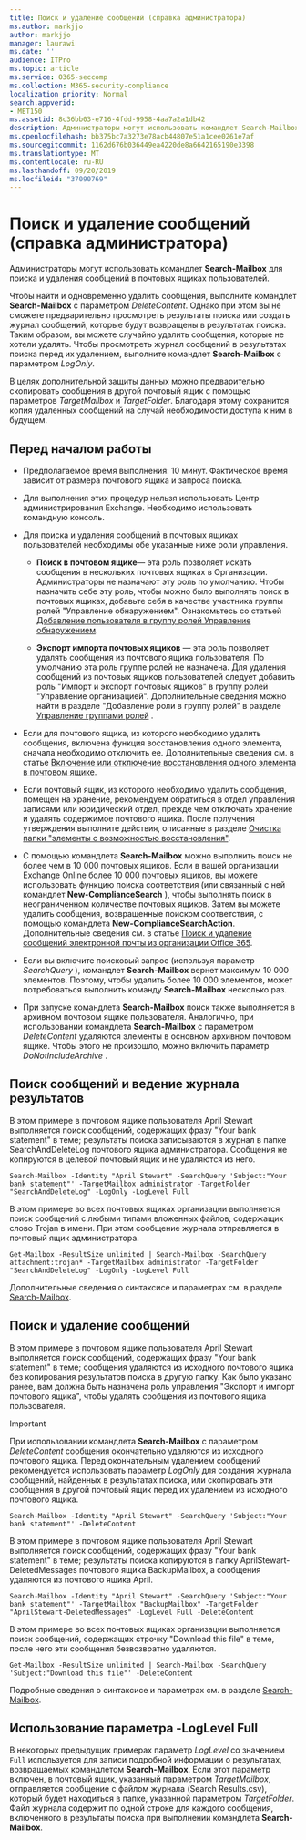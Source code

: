```yaml
---
title: Поиск и удаление сообщений (справка администратора)
ms.author: markjjo
author: markjjo
manager: laurawi
ms.date: ''
audience: ITPro
ms.topic: article
ms.service: O365-seccomp
ms.collection: M365-security-compliance
localization_priority: Normal
search.appverid:
- MET150
ms.assetid: 8c36bb03-e716-4fdd-9958-4aa7a2a1db42
description: Администраторы могут использовать командлет Search-Mailbox для поиска и удаления сообщений в почтовых ящиках пользователей.
ms.openlocfilehash: bb375bc7a3273e78acb44807e51a1cee0261e7af
ms.sourcegitcommit: 1162d676b036449ea4220de8a6642165190e3398
ms.translationtype: MT
ms.contentlocale: ru-RU
ms.lasthandoff: 09/20/2019
ms.locfileid: "37090769"
---
```

# <a name="search-for-and-delete-messages---admin-help"></a>Поиск и удаление сообщений (справка администратора)
  
Администраторы могут использовать командлет **Search-Mailbox** для поиска и удаления сообщений в почтовых ящиках пользователей. 
  
Чтобы найти и одновременно удалить сообщения, выполните командлет **Search-Mailbox** с параметром  _DeleteContent_. Однако при этом вы не сможете предварительно просмотреть результаты поиска или создать журнал сообщений, которые будут возвращены в результатах поиска. Таким образом, вы можете случайно удалить сообщения, которые не хотели удалять. Чтобы просмотреть журнал сообщений в результатах поиска перед их удалением, выполните командлет **Search-Mailbox** с параметром  _LogOnly_. 
  
В целях дополнительной защиты данных можно предварительно скопировать сообщения в другой почтовый ящик с помощью параметров  _TargetMailbox_ и  _TargetFolder_. Благодаря этому сохранится копия удаленных сообщений на случай необходимости доступа к ним в будущем. 
  
## <a name="before-you-begin"></a>Перед началом работы

- Предполагаемое время выполнения: 10 минут. Фактическое время зависит от размера почтового ящика и запроса поиска.
    
- Для выполнения этих процедур нельзя использовать Центр администрирования Exchange. Необходимо использовать командную консоль.
    
- Для поиска и удаления сообщений в почтовых ящиках пользователей необходимы обе указанные ниже роли управления.
    
  - **Поиск в почтовом ящике**— эта роль позволяет искать сообщения в нескольких почтовых ящиках в Организации. Администраторы не назначают эту роль по умолчанию. Чтобы назначить себе эту роль, чтобы можно было выполнять поиск в почтовых ящиках, добавьте себя в качестве участника группы ролей "Управление обнаружением". Ознакомьтесь со статьей [Добавление пользователя в группу ролей Управление обнаружением](http://technet.microsoft.com/library/729e09d8-614b-431f-ae04-ae41fb4c628e.aspx).
    
  - **Экспорт импорта почтовых ящиков** — эта роль позволяет удалять сообщения из почтового ящика пользователя. По умолчанию эта роль группе ролей не назначена. Для удаления сообщений из почтовых ящиков пользователей следует добавить роль "Импорт и экспорт почтовых ящиков" в группу ролей "Управление организацией". Дополнительные сведения можно найти в разделе "Добавление роли в группу ролей" в разделе [Управление группами ролей](http://technet.microsoft.com/library/ab9b7a3b-bf67-4ba1-bde5-8e6ac174b82c.aspx) . 
    
- Если для почтового ящика, из которого необходимо удалить сообщения, включена функция восстановления одного элемента, сначала необходимо отключить ее. Дополнительные сведения см. в статье [Включение или отключение восстановления одного элемента в почтовом ящике](http://technet.microsoft.com/library/2e7f1bcd-8395-45ad-86ce-22868bd46af0.aspx).
    
- Если почтовый ящик, из которого необходимо удалить сообщения, помещен на хранение, рекомендуем обратиться в отдел управления записями или юридический отдел, прежде чем отключать хранение и удалять содержимое почтового ящика. После получения утверждения выполните действия, описанные в разделе [Очистка папки "элементы с возможностью восстановления"](http://technet.microsoft.com/library/82c310f8-de2f-46f2-8e1a-edb6055d6e69.aspx).
    
- С помощью командлета **Search-Mailbox** можно выполнить поиск не более чем в 10 000 почтовых ящиков. Если в вашей организации Exchange Online более 10 000 почтовых ящиков, вы можете использовать функцию поиска соответствия (или связанный с ней командлет **New-ComplianceSearch** ), чтобы выполнять поиск в неограниченном количестве почтовых ящиков. Затем вы можете удалить сообщения, возвращенные поиском соответствия, с помощью командлета **New-ComplianceSearchAction**. Дополнительные сведения см. в статье [Поиск и удаление сообщений электронной почты из организации Office 365](https://go.microsoft.com/fwlink/p/?LinkId=786856).
    
- Если вы включите поисковый запрос (используя параметр  *SearchQuery*  ), командлет **Search-Mailbox** вернет максимум 10 000 элементов. Поэтому, чтобы удалить более 10 000 элементов, может потребоваться выполнить команду **Search-Mailbox** несколько раз. 
    
- При запуске командлета **Search-Mailbox** поиск также выполняется в архивном почтовом ящике пользователя. Аналогично, при использовании командлета **Search-Mailbox** с параметром  _DeleteContent_ удаляются элементы в основном архивном почтовом ящике. Чтобы этого не произошло, можно включить параметр  *DoNotIncludeArchive*  .
    
## <a name="search-messages-and-log-the-search-results"></a>Поиск сообщений и ведение журнала результатов

В этом примере в почтовом ящике пользователя April Stewart выполняется поиск сообщений, содержащих фразу "Your bank statement" в теме; результаты поиска записываются в журнал в папке SearchAndDeleteLog почтового ящика администратора. Сообщения не копируются в целевой почтовый ящик и не удаляются из него.
  
```
Search-Mailbox -Identity "April Stewart" -SearchQuery 'Subject:"Your bank statement"' -TargetMailbox administrator -TargetFolder "SearchAndDeleteLog" -LogOnly -LogLevel Full
```

В этом примере во всех почтовых ящиках организации выполняется поиск сообщений с любыми типами вложенных файлов, содержащих слово Trojan в имени. При этом сообщение журнала отправляется в почтовый ящик администратора.
  
```
Get-Mailbox -ResultSize unlimited | Search-Mailbox -SearchQuery attachment:trojan* -TargetMailbox administrator -TargetFolder "SearchAndDeleteLog" -LogOnly -LogLevel Full
```

Дополнительные сведения о синтаксисе и параметрах см. в разделе [Search-Mailbox](http://technet.microsoft.com/library/9ee3b02c-d343-4816-a583-a90b1fad4b26.aspx).
  
 
## <a name="search-and-delete-messages"></a>Поиск и удаление сообщений

В этом примере в почтовом ящике пользователя April Stewart выполняется поиск сообщений, содержащих фразу "Your bank statement" в теме; сообщения удаляются из исходного почтового ящика без копирования результатов поиска в другую папку. Как было указано ранее, вам должна быть назначена роль управления "Экспорт и импорт почтового ящика", чтобы удалять сообщения из почтового ящика пользователя.
  
> [!IMPORTANT]
> При использовании командлета **Search-Mailbox** с параметром  _DeleteContent_ сообщения окончательно удаляются из исходного почтового ящика. Перед окончательным удалением сообщений рекомендуется использовать параметр  _LogOnly_ для создания журнала сообщений, найденных в результатах поиска, или скопировать эти сообщения в другой почтовый ящик перед их удалением из исходного почтового ящика. 
  
```
Search-Mailbox -Identity "April Stewart" -SearchQuery 'Subject:"Your bank statement"' -DeleteContent
```

В этом примере в почтовом ящике пользователя April Stewart выполняется поиск сообщений, содержащих фразу "Your bank statement" в теме; результаты поиска копируются в папку AprilStewart-DeletedMessages почтового ящика BackupMailbox, а сообщения удаляются из почтового ящика April.
  
```
Search-Mailbox -Identity "April Stewart" -SearchQuery 'Subject:"Your bank statement"' -TargetMailbox "BackupMailbox" -TargetFolder "AprilStewart-DeletedMessages" -LogLevel Full -DeleteContent
```

В этом примере во всех почтовых ящиках организации выполняется поиск сообщений, содержащих строчку "Download this file" в теме, после чего эти сообщения безвозвратно удаляются. 
  
```
Get-Mailbox -ResultSize unlimited | Search-Mailbox -SearchQuery 'Subject:"Download this file"' -DeleteContent
```

Подробные сведения о синтаксисе и параметрах см. в разделе [Search-Mailbox](http://technet.microsoft.com/library/9ee3b02c-d343-4816-a583-a90b1fad4b26.aspx).

## <a name="using-the--loglevel-full-parameter"></a>Использование параметра -LogLevel Full

В некоторых предыдущих примерах параметр  _LogLevel_ со значением  `Full` используется для записи подробной информации о результатах, возвращаемых командлетом **Search-Mailbox**. Если этот параметр включен, в почтовый ящик, указанный параметром  _TargetMailbox_, отправляется сообщение с файлом журнала (Search Results.csv), который будет находиться в папке, указанной параметром  _TargetFolder_. Файл журнала содержит по одной строке для каждого сообщения, включенного в результаты поиска при выполнении командлета **Search-Mailbox**. 

